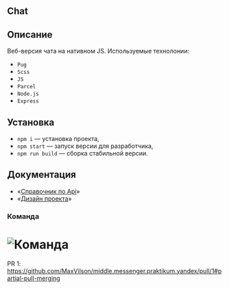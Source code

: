 ## Chat

## Описание

Веб-версия чата на нативном JS.
Используемые технолонии:

- `Pug`
- `Scss`
- `JS`
- `Parcel`
- `Node.js`
- `Express`

## Установка

- `npm i` — установка проекта,
- `npm start` — запуск версии для разработчика,
- `npm run build` — сборка стабильной версии.

## Документация

- «[Справочник по Api](https://ya-praktikum.tech/api/v2/swagger/#/)»
- «[Дизайн проекта](https://www.figma.com/file/7szbwMRC7dSURJIupsPYiT/Chat?node-id=20%3A236)»

### **Команда**

![Команда](https://github.com/MaxVilson)
=======
PR 1: https://github.com/MaxVilson/middle.messenger.praktikum.yandex/pull/1#partial-pull-merging
